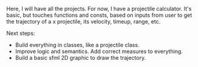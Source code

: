 Here, I will have all the projects. For now, I have a projectile calculator. It's basic, but touches functions and consts, based on inputs from user to get the trajectory of a x projectile, its velocity, timeup, range, etc. 

Next steps:
- Build everything in classes, like a projectile class.
- Improve logic and semantics. Add correct measures to everything.
- Build a basic sfml 2D graphic to draw the trajectory.
